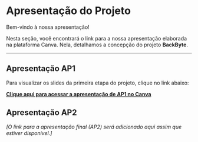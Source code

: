 # Apresentação do Projeto

Bem-vindo à nossa apresentação!

Nesta seção, você encontrará o link para a nossa apresentação elaborada na plataforma Canva. Nela, detalhamos a concepção do projeto **BackByte**.

---

## Apresentação AP1

Para visualizar os slides da primeira etapa do projeto, clique no link abaixo:

**[Clique aqui para acessar a apresentação de AP1 no Canva](https://www.canva.com/design/DAGjPoMFzkM/Vqc099tTIgX7LQyRht4MVw/view?utm_content=DAGjPoMFzkM&utm_campaign=designshare&utm_medium=link2&utm_source=uniquelinks&utlId=h52703cda14)**

## Apresentação AP2

*[O link para a apresentação final (AP2) será adicionado aqui assim que estiver disponível.]*